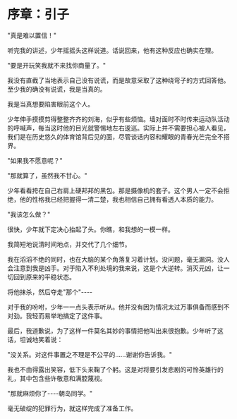 # 序章：引子

"真是难以置信！"听完我的讲述，少年摇摇头这样说道。话说回来，他有这种反应也确实在理。"要是开玩笑我就不来找你商量了。"
我没有直截了当地表示自己没有说谎，而是故意采取了这种绕弯子的方式回答他。至少我的确没有说谎，我是当真的。
我是当真想要陷害眼前这个人。
少年伸手摸摸剪得整整齐齐的刘海，似乎有些烦恼。墙对面时不时传来运动队活动的呼喊声，每当这时他的目光就警惕地左右逡巡。实际上并不需要担心被人看见，我们是在历史悠久的体育馆背后见的面，尽管谈话内容和耀眼的青春光芒完全不搭界。
"如果我不愿意呢？"
"那就算了，虽然我不甘心。"
少年看看挎在自己右肩上硬邦邦的黑包。那是摄像机的套子。这个男人一定不会拒绝，他的性格我已经把握得一清二楚，我也相信自己拥有看透人本质的能力。"我该怎么做？"
很快，少年就下定决心抬起了头。你瞧，和我想的一模一样。
我简短地说清时间地点，并交代了几个细节。
我在滔滔不绝的同时，也在大脑的某个角落复习着计划。没问题，毫无漏洞。没人会注意到我是凶手。对于陷入不利处境的我来说，这是个大逆转。消灭元凶，让一切回到原来的平稳状态。
将他抹杀，然后夺走"那个"----
对于我的吩咐，少年一一点头表示听从。他并没有因为情况太过万事俱备而感到不对劲。我轻而易举地搞定了这件事。
最后，我道歉说，为了这样一件莫名其妙的事情把他叫出来很抱歉。少年听了这话，坦诚地笑着说：
"没关系。对这件事置之不理是不公平的……谢谢你告诉我。"
我也不由得露出笑容，低下头来鞠了个躬。这是对将要引发悲剧的可怜英雄行的礼，其中包含些许敬意和满腔蔑视。
"那就麻烦你了----朝岛同学。"
毫无破绽的犯罪行为，就这样完成了准备工作。